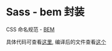 # Sass - bem 封装

CSS 命名规范 - [BEM](http://getbem.com/introduction/)

具体代码可查看[这里](../bem.scss), 编译后的文件查看[这个](../bem.css)
